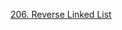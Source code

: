 [206. Reverse Linked List](https://leetcode.com/problems/reverse-linked-list/description/?envType=study-plan-v2&envId=leetcode-75)